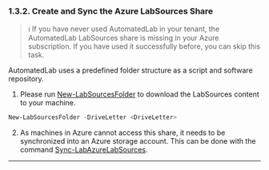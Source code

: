 ### 1.3.2. Create and Sync the Azure LabSources Share

> :information_source: If you have never used AutomatedLab in your tenant, the AutomatedLab LabSources share is missing in your Azure subscription. If you have used it successfully before, you can skip this task.

AutomatedLab uses a predefined folder structure as a script and software repository.

1. Please run [New-LabSourcesFolder](https://automatedlab.org/en/latest/AutomatedLabCore/en-us/New-LabSourcesFolder/) to download the LabSources content to your machine.

```powershell
New-LabSourcesFolder -DriveLetter <DriveLetter>
```

2. As machines in Azure cannot access this share, it needs to be synchronized into an Azure storage account. This can be done with the command [Sync-LabAzureLabSources](https://automatedlab.org/en/latest/AutomatedLabCore/en-us/Sync-LabAzureLabSources/).

---
